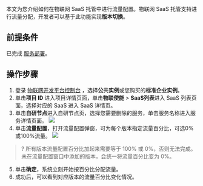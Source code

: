 本文为您介绍如何在物联网 SaaS 托管中进行流量配置。物联网 SaaS 托管支持进行流量分配，开发者可以基于此功能实现**版本切换**。

## 前提条件

已完成 [服务部署](https://cloud.tencent.com/document/product/1465/59051)。

## 操作步骤

1. 登录 [物联网开发平台控制台](https://console.cloud.tencent.com/iotexplorer) ，选择**公共实例**或您购买的**标准企业实例**。
2. 单击**项目 ID** 进入项目详情页面，单击**物联使能** > **SaaS列表**进入 SaaS 列表页面，选择对应的 SaaS 进入 SaaS 详情页。
3. 单击**自研节点**进入自研节点页，选择您需要删除的服务，单击服务名称进入服务详情页面。
   ![](https://qcloudimg.tencent-cloud.cn/raw/e228643833d1c07e180786d3d2e855f7.png)<br>
4. 单击**流量配置**，打开流量配置弹窗，可为每个版本指定流量百分比，可选0%或100%流量。
   ![](https://qcloudimg.tencent-cloud.cn/raw/be161818eff94faa8e2c20cadc4a6a8f.png)
> ?  所有版本流量配置百分比加起来需要等于 100% 或 0%，否则无法完成。未在流量配置窗口中添加的版本，会统一将流量百分比变为 0%。
5. 单击**确定**，系统立刻开始按百分比分配流量。
6. 成功后，可以看到对应版本的流量百分比变化情况。

